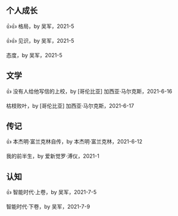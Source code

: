 ## 个人成长

👍👍 格局，by 吴军，2021-5

👍👍 见识，by 吴军，2021-5

态度，by 吴军，2021-5

## 文学

👍 没有人给他写信的上校，by [哥伦比亚] 加西亚·马尔克斯，2021-6-16

枯枝败叶，by [哥伦比亚] 加西亚·马尔克斯，2021-6-17

## 传记

👍 本杰明·富兰克林自传，by 本杰明·富兰克林，2021-6-12

我的前半生，by 爱新觉罗·溥仪，2021-1

## 认知

👍 智能时代·上卷，by 吴军，2021-7-5

智能时代·下卷，by 吴军，2021-7-9